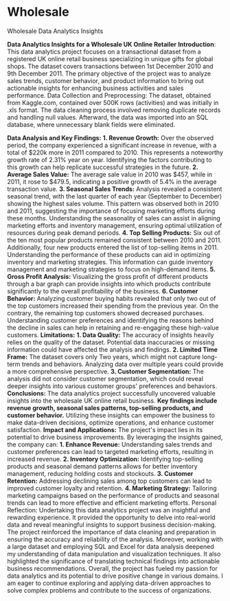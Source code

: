 # Wholesale
Wholesale Data Analytics Insights

**Data Analytics Insights for a Wholesale UK Online Retailer**
**Introduction**: This data analytics project focuses on a transactional dataset from a registered UK online retail business specializing in unique gifts for global shops.
The dataset covers transactions between 1st December 2010 and 9th December 2011.
The primary objective of the project was to analyze sales trends, customer behavior, and product information to bring out actionable insights for enhancing business activities and sales performance.
Data Collection and Preprocessing: The dataset, obtained from Kaggle.com, contained over 500K rows (activities) and was initially in .xls format.
The data cleaning process involved removing duplicate records and handling null values.
Afterward, the data was imported into an SQL database, where unnecessary blank fields were eliminated.

**Data Analysis and Key Findings:**
**1.	Revenue Growth:** Over the observed period, the company experienced a significant increase in revenue, with a total of $220k more in 2011 compared to 2010.
This represents a noteworthy growth rate of 2.31% year on year. Identifying the factors contributing to this growth can help replicate successful strategies in the future.
**2.	Average Sales Value:** The average sale value in 2010 was $457, while in 2011, it rose to $479.5, indicating a positive growth of 5.4% in the average transaction value.
**3.	Seasonal Sales Trends:** Analysis revealed a consistent seasonal trend, with the last quarter of each year (September to December) showing the highest sales volume. This pattern was observed both in 2010 and 2011, suggesting the importance of focusing marketing efforts during these months. Understanding the seasonality of sales can assist in aligning marketing efforts and inventory management, ensuring optimal utilization of resources during peak demand periods.
**4.	Top Selling Products:** Six out of the ten most popular products remained consistent between 2010 and 2011. Additionally, four new products entered the list of top-selling items in 2011. Understanding the performance of these products can aid in optimizing inventory and marketing strategies. This information can guide inventory management and marketing strategies to focus on high-demand items.
**5.	Gross Profit Analysis:** Visualizing the gross profit of different products through a bar graph can provide insights into which products contribute significantly to the overall profitability of the business.
**6.	Customer Behavior:** Analyzing customer buying habits revealed that only two out of the top customers increased their spending from the previous year. On the contrary, the remaining top customers showed decreased purchases. Understanding customer preferences and identifying the reasons behind the decline in sales can help in retaining and re-engaging these high-value customers.
**Limitations:**
**1.	Data Quality:** The accuracy of insights heavily relies on the quality of the dataset. Potential data inaccuracies or missing information could have affected the analysis and findings.
**2.	Limited Time Frame:** The dataset covers only Two years, which might not capture long-term trends and behaviors. Analyzing data over multiple years could provide a more comprehensive perspective.
**3.	Customer Segmentation:** The analysis did not consider customer segmentation, which could reveal deeper insights into various customer groups' preferences and behaviors.
**Conclusions:** The data analytics project successfully uncovered valuable insights into the wholesale UK online retail business. **Key findings include revenue growth, seasonal sales patterns, top-selling products, and customer behavior.** Utilizing these insights can empower the business to make data-driven decisions, optimize operations, and enhance customer satisfaction.
**Impact and Applications:** The project's impact lies in its potential to drive business improvements. By leveraging the insights gained, the company can:
**1.	Enhance Revenue:** Understanding sales trends and customer preferences can lead to targeted marketing efforts, resulting in increased revenue.
**2.	Inventory Optimization:** Identifying top-selling products and seasonal demand patterns allows for better inventory management, reducing holding costs and stockouts.
**3.	Customer Retention:** Addressing declining sales among top customers can lead to improved customer loyalty and retention.
**4.	Marketing Strategy:** Tailoring marketing campaigns based on the performance of products and seasonal trends can lead to more effective and efficient marketing efforts.
Personal Reflection: Undertaking this data analytics project was an insightful and rewarding experience. It provided the opportunity to delve into real-world data and reveal meaningful insights to support business decision-making. The project reinforced the importance of data cleaning and preparation in ensuring the accuracy and reliability of the analysis.
Moreover, working with a large dataset and employing SQL and Excel for data analysis deepened my understanding of data manipulation and visualization techniques. It also highlighted the significance of translating technical findings into actionable business recommendations.
Overall, the project has fueled my passion for data analytics and its potential to drive positive change in various domains. I am eager to continue exploring and applying data-driven approaches to solve complex problems and contribute to the success of organizations.
